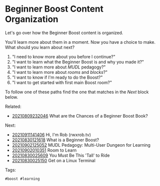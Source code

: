 # Beginner Boost Content Organization

Let's go over how the Beginner Boost content is organized.

You'll learn more about them in a moment. Now you have a choice to make.
What should you learn about next?

1. "I need to know more about you before I continue?"
1. "I want to learn what the Beginner Boost is and why you made it?"
1. "I want to learn more about *MUDL* pedagogy?"
1. "I want to learn more about *rooms* and *blocks*?"
1. "I want to know if I'm ready to do the Boost?"
1. "I want to get started with first main Boost room?"

To follow one of these paths find the one that matches in the
*Next* block below.

Related:

* [20210809232046](/20210809232046/) What are the Chances of a Beginner Boost Book?

Next:

* [20210911141406](/20210911141406/) Hi, I'm Rob (rwxrob.tv)
* [20210830121618](/20210830121618/) What is a Beginner Boost?
* [20210902125052](/20210902125052/) MUDL Pedagogy: Multi-User Dungeon for Learning
* [20210902010351](/20210902010351/) Room to Learn
* [20210830025609](/20210830025609/) You Must Be This 'Tall' to Ride
* [20210830025150](/20210830025150/) Get on a Linux Terminal

Tags:

    #boost #learning
